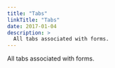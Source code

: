 ```yaml
---
title: "Tabs"
linkTitle: "Tabs"
date: 2017-01-04
description: >
  All tabs associated with forms.
---
```


All tabs associated with forms.